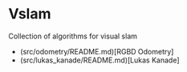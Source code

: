 # Vslam

Collection of algorithms for visual slam

* (src/odometry/README.md)[RGBD Odometry]
* (src/lukas_kanade/README.md)[Lukas Kanade]

